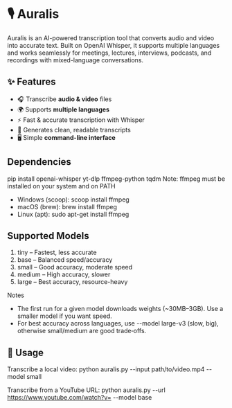 # 🎙️ Auralis
Auralis is an AI-powered transcription tool that converts audio and video into accurate text. Built on OpenAI Whisper, it supports multiple languages and works seamlessly for meetings, lectures, interviews, podcasts, and recordings with mixed-language conversations.

## ✨ Features
- 🎧 Transcribe **audio & video** files
- 🌍 Supports **multiple languages**
- ⚡ Fast & accurate transcription with Whisper
- 📝 Generates clean, readable transcripts
- 🖥️ Simple **command-line interface**

## Dependencies
pip install openai-whisper yt-dlp ffmpeg-python tqdm
Note: ffmpeg must be installed on your system and on PATH
* Windows (scoop): scoop install ffmpeg
* macOS (brew): brew install ffmpeg
* Linux (apt): sudo apt-get install ffmpeg

## Supported Models

1. tiny – Fastest, less accurate
2. base – Balanced speed/accuracy
3. small – Good accuracy, moderate speed
4. medium – High accuracy, slower
5. large – Best accuracy, resource-heavy

Notes
- The first run for a given model downloads weights (~30MB–3GB). Use a smaller model if you want speed.
- For best accuracy across languages, use --model large-v3 (slow, big), otherwise small/medium are good trade‑offs.

## 🎯 Usage
Transcribe a local video: 
python auralis.py --input path/to/video.mp4 --model small

Transcribe from a YouTube URL: 
python auralis.py --url https://www.youtube.com/watch?v=<id> --model base




